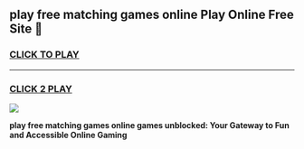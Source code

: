 
## play free matching games online Play Online Free Site 👋
<h3>
<a href="https://download.freeplayer.one?title=play_free_matching_games_online&ref=21F">CLICK TO PLAY</a></h3>
<hr>

<h3>
<a href="https://download.freeplayer.one?title=play_free_matching_games_online&ref=21F">CLICK 2 PLAY</a>
  
</h3>

<a href="https://download.freeplayer.one?title=play_free_matching_games_online&ref=21F"><img src="https://cdnb.artstation.com/p/assets/images/images/032/539/853/original/anto-thomas-button-gif.gif"></a>


**play free matching games online games unblocked: Your Gateway to Fun and Accessible Online Gaming**
